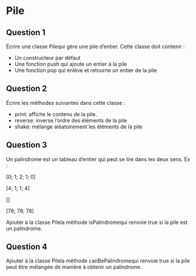 # Pile

## Question 1
Écrire une classe Pilequi gère une pile d’entier. Cette classe doit contenir :
- Un constructeur par défaut
- Une fonction push qui ajoute un entier à la pile
- Une fonction pop qui enlève et retourne un entier de la pile

## Question 2
Écrire les méthodes suivantes dans cette classe :
- print: affiche le contenu de la pile.
- reverse: inverse l’ordre des éléments de la pile
- shake: mélange aléatoirement les éléments de la pile

## Question 3
Un palindrome est un tableau d’entier qui peut se lire dans les deux sens. Ex :

[0; 1; 2; 1; 0]

[4; 1; 1; 4]

[]

[78; 78; 78]

Ajouter à la classe Pilela méthode isPalindromequi renvoie true si la pile est un palindrome.

## Question 4
Ajouter à la classe Pilela méthode canBePalindromequi renvoie true si la pile peut être mélangée de manière à obtenir un palindrome.
